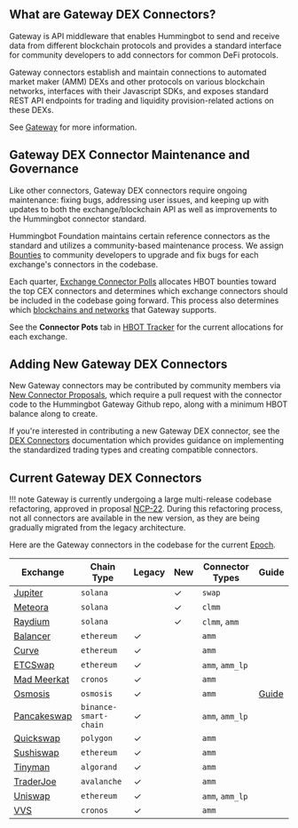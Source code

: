 ## What are Gateway DEX Connectors?

Gateway is API middleware that enables Hummingbot to send and receive data from different blockchain protocols and provides a standard interface for community developers to add connectors for common DeFi protocols.

Gateway connectors establish and maintain connections to automated market maker (AMM) DEXs and other protocols on various blockchain networks, interfaces with their Javascript SDKs, and exposes standard REST API endpoints for trading and liquidity provision-related actions on these DEXs.

See [Gateway](/gateway) for more information.

## Gateway DEX Connector Maintenance and Governance

Like other connectors, Gateway DEX connectors require ongoing maintenance: fixing bugs, addressing user issues, and keeping up with updates to both the exchange/blockchain API as well as improvements to the Hummingbot connector standard.

Hummingbot Foundation maintains certain reference connectors as the standard and utilizes a community-based maintenance process. We assign [Bounties](/bounties) to community developers to upgrade and fix bugs for each exchange's connectors in the codebase.

Each quarter, [Exchange Connector Polls](/governance/polls) allocates HBOT bounties toward the top CEX connectors and determines which exchange connectors should be included in the codebase going forward. This process also determines which [blockchains and networks](/gateway/chains) that Gateway supports.

See the **Connector Pots** tab in [HBOT Tracker](https://docs.google.com/spreadsheets/d/1UNAumPMnXfsghAAXrfKkPGRH9QlC8k7Cu1FGQVL1t0M/edit?usp=sharing) for the current allocations for each exchange.

## Adding New Gateway DEX Connectors

New Gateway connectors may be contributed by community members via [New Connector Proposals](/governance/proposals), which require a pull request with the connector code to the Hummingbot Gateway Github repo, along with a minimum HBOT balance along to create.

If you're interested in contributing a new Gateway DEX connector, see the [DEX Connectors](/gateway/connectors#adding-custom-connectors) documentation which provides guidance on implementing the standardized trading types and creating compatible connectors.

## Current Gateway DEX Connectors

!!! note
    Gateway is currently undergoing a large multi-release codebase refactoring, approved in proposal [NCP-22](https://snapshot.box/#/s:hbot-ncp.eth/proposal/0x5cc3540ee219787d5c842bc1ccdb11aab46203bb7f0be658b6b40858501a8e4c). During this refactoring process, not all connectors are available in the new version, as they are being gradually migrated from the legacy architecture.

Here are the Gateway connectors in the codebase for the current [Epoch](/governance/epochs/).

| Exchange | Chain Type | Legacy | New | Connector Types | Guide |
|----------|------------|--------|-----|----------------|-------|
| [Jupiter](./jupiter.md) | `solana` | | ✓ | `swap` | |
| [Meteora](./meteora.md) | `solana` | | ✓ | `clmm` | |
| [Raydium](./raydium.md) | `solana` | | ✓ | `clmm`, `amm` | |
| [Balancer](./balancer.md) | `ethereum` | ✓ |  | `amm` | |
| [Curve](./curve.md) | `ethereum` | ✓ |  | `amm` | |
| [ETCSwap](./etcSwap.md) | `ethereum` | ✓ |  | `amm`, `amm_lp` | |
| [Mad Meerkat](./mad-meerkat.md) | `cronos` | ✓ |  | `amm` | |
| [Osmosis](./osmosis.md) | `osmosis` | ✓ |  | `amm` | [Guide](/blog/using-osmosis-with-hummingbot/) |
| [Pancakeswap](./pancakeswap.md) | `binance-smart-chain` | ✓ |  | `amm`, `amm_lp` | |
| [Quickswap](./quickswap.md) | `polygon` | ✓ |  | `amm` | |
| [Sushiswap](./sushiswap.md) | `ethereum` | ✓ |  | `amm` | |
| [Tinyman](./tinyman.md) | `algorand` | ✓ |  | `amm` | |
| [TraderJoe](./traderjoe.md) | `avalanche` | ✓ |  | `amm` | |
| [Uniswap](./uniswap.md) | `ethereum` | ✓ | | `amm`, `amm_lp` | |
| [VVS](./vvs.md) | `cronos` | ✓ |  | `amm` | |